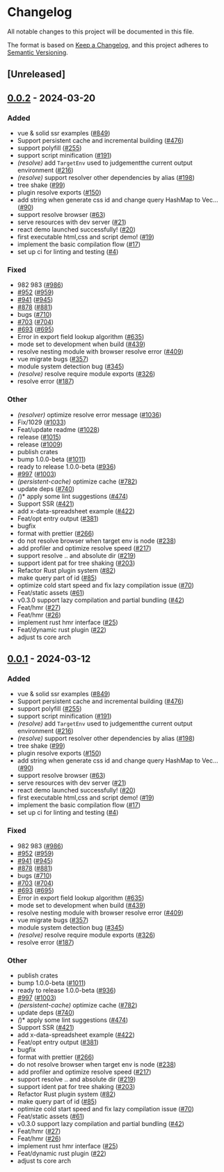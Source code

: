 # Changelog
All notable changes to this project will be documented in this file.

The format is based on [Keep a Changelog](https://keepachangelog.com/en/1.0.0/),
and this project adheres to [Semantic Versioning](https://semver.org/spec/v2.0.0.html).

## [Unreleased]

## [0.0.2](https://github.com/ErKeLost/farm/compare/farmfe_plugin_resolve-v0.0.1...farmfe_plugin_resolve-v0.0.2) - 2024-03-20

### Added
- vue & solid ssr examples ([#849](https://github.com/ErKeLost/farm/pull/849))
- Support persistent cache and incremental building ([#476](https://github.com/ErKeLost/farm/pull/476))
- support polyfill ([#255](https://github.com/ErKeLost/farm/pull/255))
- support script minification ([#191](https://github.com/ErKeLost/farm/pull/191))
- *(resolve)* add `TargetEnv` used to judgementthe current output environment ([#216](https://github.com/ErKeLost/farm/pull/216))
- *(resolve)* support resolver other dependencies by alias ([#198](https://github.com/ErKeLost/farm/pull/198))
- tree shake ([#99](https://github.com/ErKeLost/farm/pull/99))
- plugin resolve exports ([#150](https://github.com/ErKeLost/farm/pull/150))
- add string when generate css id and change query HashMap to Vec… ([#90](https://github.com/ErKeLost/farm/pull/90))
- support resolve browser ([#63](https://github.com/ErKeLost/farm/pull/63))
- serve resources with dev server ([#21](https://github.com/ErKeLost/farm/pull/21))
- react demo launched successfully! ([#20](https://github.com/ErKeLost/farm/pull/20))
- first executable html,css and script demo! ([#19](https://github.com/ErKeLost/farm/pull/19))
- implement the basic compilation flow ([#17](https://github.com/ErKeLost/farm/pull/17))
- set up ci for linting and testing ([#4](https://github.com/ErKeLost/farm/pull/4))

### Fixed
- 982 983 ([#986](https://github.com/ErKeLost/farm/pull/986))
- [#952](https://github.com/ErKeLost/farm/pull/952) ([#959](https://github.com/ErKeLost/farm/pull/959))
- [#941](https://github.com/ErKeLost/farm/pull/941) ([#945](https://github.com/ErKeLost/farm/pull/945))
- [#878](https://github.com/ErKeLost/farm/pull/878) ([#881](https://github.com/ErKeLost/farm/pull/881))
- bugs ([#710](https://github.com/ErKeLost/farm/pull/710))
- [#703](https://github.com/ErKeLost/farm/pull/703) ([#704](https://github.com/ErKeLost/farm/pull/704))
- [#693](https://github.com/ErKeLost/farm/pull/693) ([#695](https://github.com/ErKeLost/farm/pull/695))
- Error in export field lookup algorithm ([#635](https://github.com/ErKeLost/farm/pull/635))
- mode set to development when build ([#439](https://github.com/ErKeLost/farm/pull/439))
- resolve nesting module with browser resolve error ([#409](https://github.com/ErKeLost/farm/pull/409))
- vue migrate bugs ([#357](https://github.com/ErKeLost/farm/pull/357))
- module system detection bug ([#345](https://github.com/ErKeLost/farm/pull/345))
- *(resolve)* resolve require module exports ([#326](https://github.com/ErKeLost/farm/pull/326))
- resolve  error ([#187](https://github.com/ErKeLost/farm/pull/187))

### Other
- *(resolver)* optimize resolve error message ([#1036](https://github.com/ErKeLost/farm/pull/1036))
- Fix/1029 ([#1033](https://github.com/ErKeLost/farm/pull/1033))
- Feat/update readme ([#1028](https://github.com/ErKeLost/farm/pull/1028))
- release ([#1015](https://github.com/ErKeLost/farm/pull/1015))
- release ([#1009](https://github.com/ErKeLost/farm/pull/1009))
- publish crates
- bump 1.0.0-beta ([#1011](https://github.com/ErKeLost/farm/pull/1011))
- ready to release 1.0.0-beta ([#936](https://github.com/ErKeLost/farm/pull/936))
- [#997](https://github.com/ErKeLost/farm/pull/997) ([#1003](https://github.com/ErKeLost/farm/pull/1003))
- *(persistent-cache)* optimize cache ([#782](https://github.com/ErKeLost/farm/pull/782))
- update deps ([#740](https://github.com/ErKeLost/farm/pull/740))
- *(*)* apply some lint suggestions ([#474](https://github.com/ErKeLost/farm/pull/474))
- Support SSR ([#421](https://github.com/ErKeLost/farm/pull/421))
- add x-data-spreadsheet example ([#422](https://github.com/ErKeLost/farm/pull/422))
- Feat/opt entry output ([#381](https://github.com/ErKeLost/farm/pull/381))
- bugfix
- format with prettier ([#266](https://github.com/ErKeLost/farm/pull/266))
- do not resolve browser when target env is node ([#238](https://github.com/ErKeLost/farm/pull/238))
- add profiler and optimize resolve speed ([#217](https://github.com/ErKeLost/farm/pull/217))
- support resolve .. and absolute dir ([#219](https://github.com/ErKeLost/farm/pull/219))
- support ident pat for tree shaking ([#203](https://github.com/ErKeLost/farm/pull/203))
- Refactor Rust plugin system ([#82](https://github.com/ErKeLost/farm/pull/82))
- make query part of id ([#85](https://github.com/ErKeLost/farm/pull/85))
- optimize cold start speed and fix lazy compilation issue ([#70](https://github.com/ErKeLost/farm/pull/70))
- Feat/static assets ([#61](https://github.com/ErKeLost/farm/pull/61))
- v0.3.0 support lazy compilation and partial bundling ([#42](https://github.com/ErKeLost/farm/pull/42))
- Feat/hmr ([#27](https://github.com/ErKeLost/farm/pull/27))
- Feat/hmr ([#26](https://github.com/ErKeLost/farm/pull/26))
- implement rust hmr interface ([#25](https://github.com/ErKeLost/farm/pull/25))
- Feat/dynamic rust plugin ([#22](https://github.com/ErKeLost/farm/pull/22))
- adjust ts core arch

## [0.0.1](https://github.com/farm-fe/farm/releases/tag/farmfe_plugin_resolve-v0.0.1) - 2024-03-12

### Added
- vue & solid ssr examples ([#849](https://github.com/farm-fe/farm/pull/849))
- Support persistent cache and incremental building ([#476](https://github.com/farm-fe/farm/pull/476))
- support polyfill ([#255](https://github.com/farm-fe/farm/pull/255))
- support script minification ([#191](https://github.com/farm-fe/farm/pull/191))
- *(resolve)* add `TargetEnv` used to judgementthe current output environment ([#216](https://github.com/farm-fe/farm/pull/216))
- *(resolve)* support resolver other dependencies by alias ([#198](https://github.com/farm-fe/farm/pull/198))
- tree shake ([#99](https://github.com/farm-fe/farm/pull/99))
- plugin resolve exports ([#150](https://github.com/farm-fe/farm/pull/150))
- add string when generate css id and change query HashMap to Vec… ([#90](https://github.com/farm-fe/farm/pull/90))
- support resolve browser ([#63](https://github.com/farm-fe/farm/pull/63))
- serve resources with dev server ([#21](https://github.com/farm-fe/farm/pull/21))
- react demo launched successfully! ([#20](https://github.com/farm-fe/farm/pull/20))
- first executable html,css and script demo! ([#19](https://github.com/farm-fe/farm/pull/19))
- implement the basic compilation flow ([#17](https://github.com/farm-fe/farm/pull/17))
- set up ci for linting and testing ([#4](https://github.com/farm-fe/farm/pull/4))

### Fixed
- 982 983 ([#986](https://github.com/farm-fe/farm/pull/986))
- [#952](https://github.com/farm-fe/farm/pull/952) ([#959](https://github.com/farm-fe/farm/pull/959))
- [#941](https://github.com/farm-fe/farm/pull/941) ([#945](https://github.com/farm-fe/farm/pull/945))
- [#878](https://github.com/farm-fe/farm/pull/878) ([#881](https://github.com/farm-fe/farm/pull/881))
- bugs ([#710](https://github.com/farm-fe/farm/pull/710))
- [#703](https://github.com/farm-fe/farm/pull/703) ([#704](https://github.com/farm-fe/farm/pull/704))
- [#693](https://github.com/farm-fe/farm/pull/693) ([#695](https://github.com/farm-fe/farm/pull/695))
- Error in export field lookup algorithm ([#635](https://github.com/farm-fe/farm/pull/635))
- mode set to development when build ([#439](https://github.com/farm-fe/farm/pull/439))
- resolve nesting module with browser resolve error ([#409](https://github.com/farm-fe/farm/pull/409))
- vue migrate bugs ([#357](https://github.com/farm-fe/farm/pull/357))
- module system detection bug ([#345](https://github.com/farm-fe/farm/pull/345))
- *(resolve)* resolve require module exports ([#326](https://github.com/farm-fe/farm/pull/326))
- resolve  error ([#187](https://github.com/farm-fe/farm/pull/187))

### Other
- publish crates
- bump 1.0.0-beta ([#1011](https://github.com/farm-fe/farm/pull/1011))
- ready to release 1.0.0-beta ([#936](https://github.com/farm-fe/farm/pull/936))
- [#997](https://github.com/farm-fe/farm/pull/997) ([#1003](https://github.com/farm-fe/farm/pull/1003))
- *(persistent-cache)* optimize cache ([#782](https://github.com/farm-fe/farm/pull/782))
- update deps ([#740](https://github.com/farm-fe/farm/pull/740))
- *(*)* apply some lint suggestions ([#474](https://github.com/farm-fe/farm/pull/474))
- Support SSR ([#421](https://github.com/farm-fe/farm/pull/421))
- add x-data-spreadsheet example ([#422](https://github.com/farm-fe/farm/pull/422))
- Feat/opt entry output ([#381](https://github.com/farm-fe/farm/pull/381))
- bugfix
- format with prettier ([#266](https://github.com/farm-fe/farm/pull/266))
- do not resolve browser when target env is node ([#238](https://github.com/farm-fe/farm/pull/238))
- add profiler and optimize resolve speed ([#217](https://github.com/farm-fe/farm/pull/217))
- support resolve .. and absolute dir ([#219](https://github.com/farm-fe/farm/pull/219))
- support ident pat for tree shaking ([#203](https://github.com/farm-fe/farm/pull/203))
- Refactor Rust plugin system ([#82](https://github.com/farm-fe/farm/pull/82))
- make query part of id ([#85](https://github.com/farm-fe/farm/pull/85))
- optimize cold start speed and fix lazy compilation issue ([#70](https://github.com/farm-fe/farm/pull/70))
- Feat/static assets ([#61](https://github.com/farm-fe/farm/pull/61))
- v0.3.0 support lazy compilation and partial bundling ([#42](https://github.com/farm-fe/farm/pull/42))
- Feat/hmr ([#27](https://github.com/farm-fe/farm/pull/27))
- Feat/hmr ([#26](https://github.com/farm-fe/farm/pull/26))
- implement rust hmr interface ([#25](https://github.com/farm-fe/farm/pull/25))
- Feat/dynamic rust plugin ([#22](https://github.com/farm-fe/farm/pull/22))
- adjust ts core arch
